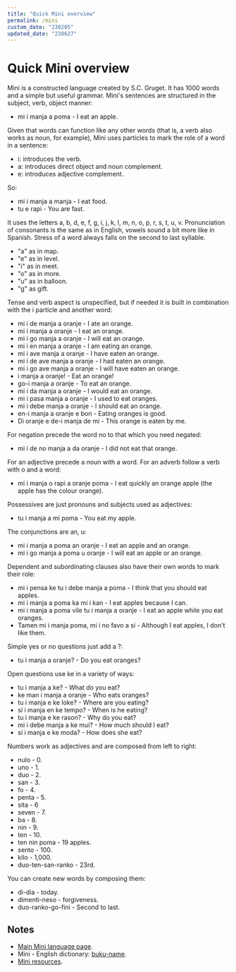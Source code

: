 ```yaml
---
title: "Quick Mini overview"
permalink: /mini
custom_date: "230205"
updated_date: "230627"
---
```


# Quick Mini overview

Mini is a constructed language created by S.C. Gruget. It has 1000 words and a simple but useful grammar. Mini's sentences are structured in the subject, verb, object manner:

- mi i manja a poma - I eat an apple.

Given that words can function like any other words (that is, a verb also works as noun, for example), Mini uses particles to mark the role of a word in a sentence:

- i: introduces the verb.
- a: introduces direct object and noun complement.
- e: introduces adjective complement.

So:

- mi i manja a manja - I eat food.
- tu e rapi - You are fast. 

It uses the letters a, b, d, e, f, g, i, j, k, l, m, n, o, p, r, s, t, u, v. Pronunciation of consonants is the same as in English, vowels sound a bit more like in Spanish. Stress of a word always falls on the second to last syllable.

- "a" as in map.
- "e" as in level.
- "i" as in meet.
- "o" as in more.
- "u" as in balloon.
- "g" as gift.

Tense and verb aspect is unspecified, but if needed it is built in combination with the i particle and another word:

- mi i de manja a oranje - I ate an orange.
- mi i manja a oranje - I eat an orange.
- mi i go manja a oranje - I will eat an orange.
- mi i en manja a oranje - I am eating an orange.
- mi i ave manja a oranje - I have eaten an orange.
- mi i de ave manja a oranje - I had eaten an orange.
- mi i go ave manja a oranje - I will have eaten an orange.
- i manja a oranje! - Eat an orange!
- go-i manja a oranje - To eat an orange.
- mi i da manja a oranje - I would eat an orange.
- mi i pasa manja a oranje - I used to eat oranges.
- mi i debe manja a oranje - I should eat an orange.
- en-i manja a oranje e bon - Eating oranges is good.
- Di oranje e de-i manja de mi - This orange is eaten by me.

For negation precede the word no to that which you need negated:

- mi i de no manja a da oranje - I did not eat that orange.

For an adjective precede a noun with a word. For an adverb follow a verb with o and a word:

- mi i manja o rapi a oranje poma - I eat quickly an orange apple (the apple has the colour orange).

Possessives are just pronouns and subjects used as adjectives:

- tu i manja a mi poma - You eat my apple.

The conjunctions are an, u:

- mi i manja a poma an oranje - I eat an apple and an orange.
- mi i go manja a poma u oranje - I will eat an apple or an orange.

Dependent and subordinating clauses also have their own words to mark their role:

- mi i pensa ke tu i debe manja a poma - I think that you should eat apples.
- mi i manja a poma ka mi i kan - I eat apples because I can.
- mi i manja a poma vile tu i manja a oranje - I eat an apple while you eat oranges.
- Tamen mi i manja poma, mi i no favo a si - Although I eat apples, I don't like them.

Simple yes or no questions just add a ?:

- tu i manja a oranje? - Do you eat oranges?

Open questions use ke in a variety of ways:

- tu i manja a ke? - What do you eat?
- ke man i manja a oranje - Who eats oranges?
- tu i manja e ke loke? - Where are you eating?
- si i manja en ke tempo? - When is he eating?
- tu i manja e ke rason? - Why do you eat?
- mi i debe manja a ke mui? - How much should I eat?
- si i manja e ke moda? - How does she eat?

Numbers work as adjectives and are composed from left to right:

- nulo - 0.
- uno - 1.
- duo - 2.
- san - 3.
- fo - 4.
- penta - 5.
- sita - 6
- seven - 7.
- ba - 8.
- nin - 9.
- ten - 10.
- ten nin poma - 19 apples.
- sento - 100.
- kilo - 1,000.
- duo-ten-san-ranko - 23rd.

You can create new words by composing them:

- di-dia - today.
- dimenti-neso - forgiveness.
- duo-ranko-go-fini - Second to last.

## Notes

- [Main Mini language page](https://minilanguage.com/).
- Mini - English dictionary: [buku-name](https://jprogr.github.io/buku-name/).
- [Mini resources](/mini-resources).
